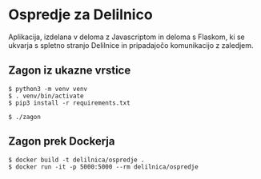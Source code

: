 # Ospredje za Delilnico

Aplikacija, izdelana v deloma z Javascriptom in deloma s Flaskom, ki se ukvarja s spletno stranjo Delilnice in pripadajočo komunikacijo z zaledjem.

## Zagon iz ukazne vrstice

```
$ python3 -m venv venv
$ . venv/bin/activate
$ pip3 install -r requirements.txt

$ ./zagon
```

## Zagon prek Dockerja

```
$ docker build -t delilnica/ospredje .
$ docker run -it -p 5000:5000 --rm delilnica/ospredje
```
